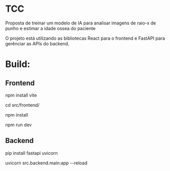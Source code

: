 
# TCC

Proposta de treinar um modelo de IA para analisar imagens de raio-x de punho e estimar a idade ossea do paciente

O projeto está utilizando as bibliotecas React para o frontend e FastAPI para gerênciar as APIs do backend.

# Build:
## Frontend
npm install vite

cd src/frontend/

npm install

npm run dev

## Backend

pip install fastapi uvicorn

uvicorn src.backend.main:app --reload 

